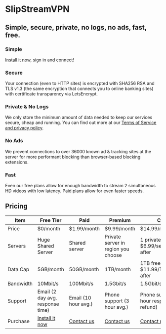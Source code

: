 # SlipStreamVPN
## Simple, secure, private, no logs, no ads, fast, free.
### Simple
[Install it now](#pricing), sign in and connect!

### Secure
Your connection (even to HTTP sites)	is encrypted with SHA256 RSA and TLS v1.3 (the same encryption that connects you to online banking sites) with certificate transparency via LetsEncrypt.

### Private & No Logs
We only store the minimum amount of data needed to keep our services secure, cheap and running. You can find out more at our  [Terms of Service and privacy policy](tos).

### No Ads
We prevent connections to over 36000 known ad & tracking sites at the server for more performant blocking than browser-based blocking extensions.

### Fast
Even our free plans allow for enough bandwidth to stream 2 simultaneous HD videos with low latency. Paid plans allow for even faster speeds.

## Pricing

|Item       |Free Tier                        |Paid                    |Premium                             |Custom                                      |
|-----------|---------------------------------|------------------------|------------------------------------|--------------------------------------------|
|Price      |$0/month                         |$1.99/month             |$9.99/month                         |$14.99/month                                |
|Servers    |Huge Shared Server               |Shared server           |Private server in region you choose |1 private free, $6.99/server/month after    |
|Data Cap   |5GB/month                        |50GB/month              |1TB/month                           |1TB free, $11.99/TB/month after             |
|Bandwidth  |10Mbit/s                         |100Mbit/s               |1.5Gbit/s                           |1.5Gbit/server/second                       |
|Support    |Email (2 day avg. response time) |Email (10 hour avg.)    |Phone support (3 hour avg.)         |Phone support (1.5 hour response or refund) |
|Purchase   |[Install it now](http://invalid) |[Contact us](contact-us)|[Contact us](contact-us)            |[Contact us](contact-us)                    |
